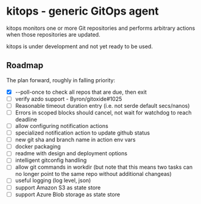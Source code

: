 # kitops - generic GitOps agent

kitops monitors one or more Git repositories and performs arbitrary actions when those repositories are updated.

kitops is under development and not yet ready to be used.

## Roadmap

The plan forward, roughly in falling priority:

- [x] --poll-once to check all repos that are due, then exit
- [ ] verify azdo support - Byron/gitoxide#1025
- [ ] Reasonable timeout duration entry (i.e. not serde default secs/nanos)
- [ ] Errors in scoped blocks should cancel, not wait for watchdog to reach deadline
- [ ] allow configuring notification actions
- [ ] specialized notification action to update github status
- [ ] new git sha and branch name in action env vars
- [ ] docker packaging
- [ ] readme with design and deployment options
- [ ] intelligent gitconfig handling
- [ ] allow git commands in workdir (but note that this means two tasks can no longer point to the same repo without additional changeas)
- [ ] useful logging (log level, json)
- [ ] support Amazon S3 as state store
- [ ] support Azure Blob storage as state store
